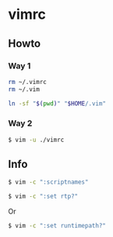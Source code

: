 

# vimrc

## Howto


### Way 1

``` sh
rm ~/.vimrc
rm ~/.vim
```

``` sh
ln -sf "$(pwd)" "$HOME/.vim"
```

### Way 2


``` sh
$ vim -u ./vimrc
```


## Info

``` sh
$ vim -c ":scriptnames"
```

``` sh
$ vim -c ":set rtp?"
```

Or

``` sh
$ vim -c ":set runtimepath?"
```
